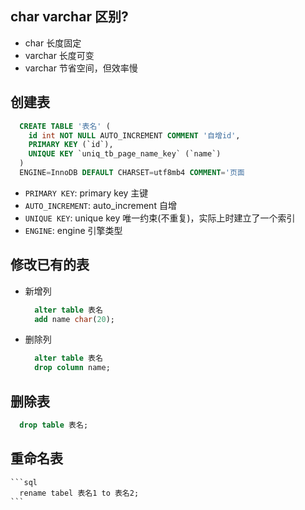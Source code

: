 ## char varchar 区别?
  - char 长度固定
  - varchar 长度可变
  - varchar 节省空间，但效率慢

## 创建表
  ```sql
    CREATE TABLE '表名' (
      id int NOT NULL AUTO_INCREMENT COMMENT '自增id',
      PRIMARY KEY (`id`),
      UNIQUE KEY `uniq_tb_page_name_key` (`name`)
    )
    ENGINE=InnoDB DEFAULT CHARSET=utf8mb4 COMMENT='页面
  ```
  - `PRIMARY KEY`: primary key 主键
  - `AUTO_INCREMENT`: auto_increment 自增
  - `UNIQUE KEY`: unique key 唯一约束(不重复)，实际上时建立了一个索引
  - `ENGINE`: engine 引擎类型

## 修改已有的表
  - 新增列
    ```sql
      alter table 表名
      add name char(20);
    ```
  - 删除列
    ```sql
      alter table 表名
      drop column name;
    ```

## 删除表
  ```sql
    drop table 表名;
  ```

## 重命名表
    ```sql
      rename tabel 表名1 to 表名2;
    ```